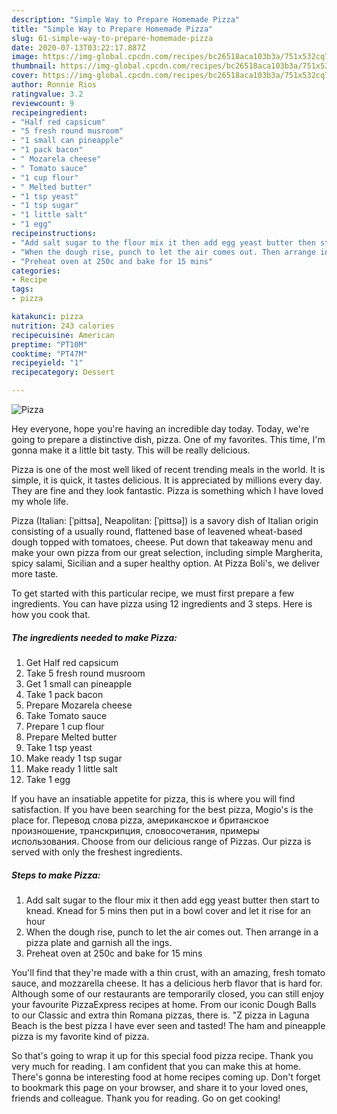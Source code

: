 ```yaml
---
description: "Simple Way to Prepare Homemade Pizza"
title: "Simple Way to Prepare Homemade Pizza"
slug: 61-simple-way-to-prepare-homemade-pizza
date: 2020-07-13T03:22:17.887Z
image: https://img-global.cpcdn.com/recipes/bc26518aca103b3a/751x532cq70/pizza-recipe-main-photo.jpg
thumbnail: https://img-global.cpcdn.com/recipes/bc26518aca103b3a/751x532cq70/pizza-recipe-main-photo.jpg
cover: https://img-global.cpcdn.com/recipes/bc26518aca103b3a/751x532cq70/pizza-recipe-main-photo.jpg
author: Ronnie Rios
ratingvalue: 3.2
reviewcount: 9
recipeingredient:
- "Half red capsicum"
- "5 fresh round musroom"
- "1 small can pineapple"
- "1 pack bacon"
- " Mozarela cheese"
- " Tomato sauce"
- "1 cup flour"
- " Melted butter"
- "1 tsp yeast"
- "1 tsp sugar"
- "1 little salt"
- "1 egg"
recipeinstructions:
- "Add salt sugar to the flour mix it then add egg yeast butter then start to knead. Knead for 5 mins then put in a bowl cover and let it rise for an hour"
- "When the dough rise, punch to let the air comes out. Then arrange in a pizza plate and garnish all the ings."
- "Preheat oven at 250c and bake for 15 mins"
categories:
- Recipe
tags:
- pizza

katakunci: pizza 
nutrition: 243 calories
recipecuisine: American
preptime: "PT10M"
cooktime: "PT47M"
recipeyield: "1"
recipecategory: Dessert

---
```



![Pizza](https://img-global.cpcdn.com/recipes/bc26518aca103b3a/751x532cq70/pizza-recipe-main-photo.jpg)

Hey everyone, hope you're having an incredible day today. Today, we're going to prepare a distinctive dish, pizza. One of my favorites. This time, I'm gonna make it a little bit tasty. This will be really delicious.

Pizza is one of the most well liked of recent trending meals in the world. It is simple, it is quick, it tastes delicious. It is appreciated by millions every day. They are fine and they look fantastic. Pizza is something which I have loved my whole life.

Pizza (Italian: [ˈpittsa], Neapolitan: [ˈpittsə]) is a savory dish of Italian origin consisting of a usually round, flattened base of leavened wheat-based dough topped with tomatoes, cheese. Put down that takeaway menu and make your own pizza from our great selection, including simple Margherita, spicy salami, Sicilian and a super healthy option. At Pizza Boli&#39;s, we deliver more taste.


To get started with this particular recipe, we must first prepare a few ingredients. You can have pizza using 12 ingredients and 3 steps. Here is how you cook that.

<!--inarticleads1-->

##### The ingredients needed to make Pizza:

1. Get Half red capsicum
1. Take 5 fresh round musroom
1. Get 1 small can pineapple
1. Take 1 pack bacon
1. Prepare  Mozarela cheese
1. Take  Tomato sauce
1. Prepare 1 cup flour
1. Prepare  Melted butter
1. Take 1 tsp yeast
1. Make ready 1 tsp sugar
1. Make ready 1 little salt
1. Take 1 egg


If you have an insatiable appetite for pizza, this is where you will find satisfaction. If you have been searching for the best pizza, Mogio&#39;s is the place for. Перевод слова pizza, американское и британское произношение, транскрипция, словосочетания, примеры использования. Choose from our delicious range of Pizzas. Our pizza is served with only the freshest ingredients. 

<!--inarticleads2-->

##### Steps to make Pizza:

1. Add salt sugar to the flour mix it then add egg yeast butter then start to knead. Knead for 5 mins then put in a bowl cover and let it rise for an hour
1. When the dough rise, punch to let the air comes out. Then arrange in a pizza plate and garnish all the ings.
1. Preheat oven at 250c and bake for 15 mins


You&#39;ll find that they&#39;re made with a thin crust, with an amazing, fresh tomato sauce, and mozzarella cheese. It has a delicious herb flavor that is hard for. Although some of our restaurants are temporarily closed, you can still enjoy your favourite PizzaExpress recipes at home. From our iconic Dough Balls to our Classic and extra thin Romana pizzas, there is. &#34;Z pizza in Laguna Beach is the best pizza I have ever seen and tasted! The ham and pineapple pizza is my favorite kind of pizza. 

So that's going to wrap it up for this special food pizza recipe. Thank you very much for reading. I am confident that you can make this at home. There's gonna be interesting food at home recipes coming up. Don't forget to bookmark this page on your browser, and share it to your loved ones, friends and colleague. Thank you for reading. Go on get cooking!
